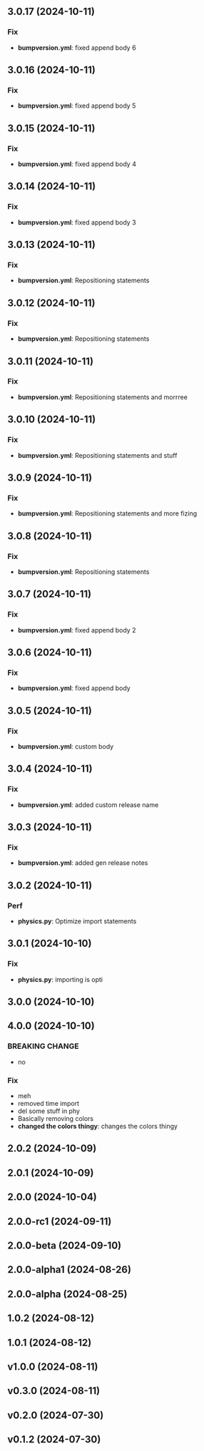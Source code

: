 
## 3.0.17 (2024-10-11)

### Fix

- **bumpversion.yml**: fixed append body 6

## 3.0.16 (2024-10-11)

### Fix

- **bumpversion.yml**: fixed append body 5

## 3.0.15 (2024-10-11)

### Fix

- **bumpversion.yml**: fixed append body 4

## 3.0.14 (2024-10-11)

### Fix

- **bumpversion.yml**: fixed append body 3

## 3.0.13 (2024-10-11)

### Fix

- **bumpversion.yml**: Repositioning statements

## 3.0.12 (2024-10-11)

### Fix

- **bumpversion.yml**: Repositioning statements

## 3.0.11 (2024-10-11)

### Fix

- **bumpversion.yml**: Repositioning statements and morrree

## 3.0.10 (2024-10-11)

### Fix

- **bumpversion.yml**: Repositioning statements and stuff

## 3.0.9 (2024-10-11)

### Fix

- **bumpversion.yml**: Repositioning statements and more fizing

## 3.0.8 (2024-10-11)

### Fix

- **bumpversion.yml**: Repositioning statements

## 3.0.7 (2024-10-11)

### Fix

- **bumpversion.yml**: fixed append body 2

## 3.0.6 (2024-10-11)

### Fix

- **bumpversion.yml**: fixed append body

## 3.0.5 (2024-10-11)

### Fix

- **bumpversion.yml**: custom body

## 3.0.4 (2024-10-11)

### Fix

- **bumpversion.yml**: added custom release name

## 3.0.3 (2024-10-11)

### Fix

- **bumpversion.yml**: added gen release notes

## 3.0.2 (2024-10-11)

### Perf

- **physics.py**: Optimize import statements

## 3.0.1 (2024-10-10)

### Fix

- **physics.py**: importing is opti

## 3.0.0 (2024-10-10)

## 4.0.0 (2024-10-10)

### BREAKING CHANGE

- no

### Fix

- meh
- removed time import
- del some stuff in phy
- Basically removing colors
- **changed the colors thingy**: changes the colors thingy

## 2.0.2 (2024-10-09)

## 2.0.1 (2024-10-09)

## 2.0.0 (2024-10-04)

## 2.0.0-rc1 (2024-09-11)

## 2.0.0-beta (2024-09-10)

## 2.0.0-alpha1 (2024-08-26)

## 2.0.0-alpha (2024-08-25)

## 1.0.2 (2024-08-12)

## 1.0.1 (2024-08-12)

## v1.0.0 (2024-08-11)

## v0.3.0 (2024-08-11)

## v0.2.0 (2024-07-30)

## v0.1.2 (2024-07-30)
